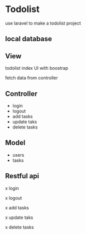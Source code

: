 # Todolist 
use laravel to make a todolist project



## local database 


## View
todolist index UI with boostrap

fetch data from controller

## Controller 

- login 
- logout 
- add tasks 
- update taks
- delete tasks

## Model 

- users
- tasks
    

## Restful api
x login 

x logout 

x add tasks 

x update taks

x delete tasks










